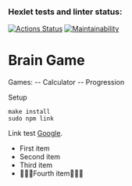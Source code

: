 ### Hexlet tests and linter status:
[![Actions Status](https://github.com/tigp/frontend-project-lvl1/workflows/hexlet-check/badge.svg)](https://github.com/tigp/frontend-project-lvl1/actions)
[![Maintainability](https://api.codeclimate.com/v1/badges/a99a88d28ad37a79dbf6/maintainability)](https://codeclimate.com/github/codeclimate/codeclimate/maintainability)


# Brain Game
Games:
-- Calculator
-- Progression





Setup

```
make install
sudo npm link
```


Link test [Google](https://www.google.com "The worst privacy").
- First item
- Second item
- Third item
- 🥶🥶🥶Fourth item🥶🥶🥶